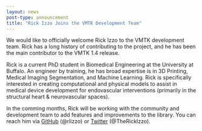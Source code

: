 ```yaml
---
layout: news
post-type: announcement
title: "Rick Izzo Joins the VMTK Development Team"
---
```


We would like to officially welcome Rick Izzo to the VMTK development team. Rick has a long history of contributing to the project, and he has been the main contributor to the VMTK 1.4 release. 

Rick is a current PhD student in Biomedical Engineering at the University at Buffalo. An engineer by training, he has broad expertise is in 3D Printing, Medical Imaging Segmentation, and Machine Learning. Rick is specifically interested in creating computational and physical models to assist in medical device development for endovascular interventions (primarily in the structural heart & neurovascular spaces).

In the comming months, Rick will be working with the community and development team to add features and improvements to the library. You can reach him via [GitHub](https://github.com/rlizzo) (@rlizzo) or [Twitter](https://twitter.com/TheRickIzzo) (@TheRickIzzo). 